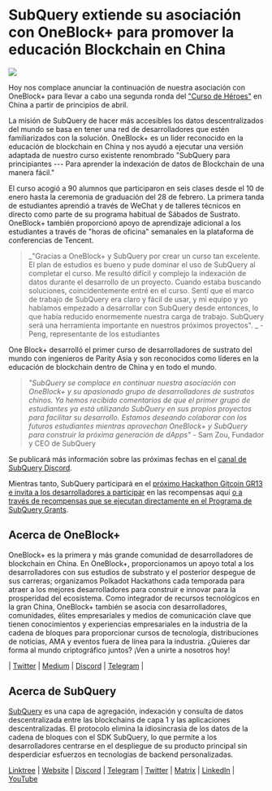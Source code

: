 # SubQuery extiende su asociación con OneBlock+ para promover la educación Blockchain en China

![](https://miro.medium.com/max/1400/0*vr-DzLokDkkiY4ss)

Hoy nos complace anunciar la continuación de nuestra asociación con OneBlock+ para llevar a cabo una segunda ronda del ["Curso de Héroes"](https://doc.subquery.network/academy/herocourse/) en China a partir de principios de abril.

La misión de SubQuery de hacer más accesibles los datos descentralizados del mundo se basa en tener una red de desarrolladores que estén familiarizados con la solución. OneBlock+ es un líder reconocido en la educación de blockchain en China y nos ayudó a ejecutar una versión adaptada de nuestro curso existente renombrado "SubQuery para principiantes --- Para aprender la indexación de datos de Blockchain de una manera fácil."

El curso acogió a 90 alumnos que participaron en seis clases desde el 10 de enero hasta la ceremonia de graduación del 28 de febrero. La primera tanda de estudiantes aprendió a través de WeChat y de talleres técnicos en directo como parte de su programa habitual de Sábados de Sustrato. OneBlock+ también proporcionó apoyo de aprendizaje adicional a los estudiantes a través de "horas de oficina" semanales en la plataforma de conferencias de Tencent.

> _"Gracias a OneBlock+ y SubQuery por crear un curso tan excelente. El plan de estudios es bueno y pude dominar el uso de SubQuery al completar el curso. Me resultó difícil y complejo la indexación de datos durante el desarrollo de un proyecto. Cuando estaba buscando soluciones, coincidentemente entré en el curso. Sentí que el marco de trabajo de SubQuery era claro y fácil de usar, y mi equipo y yo habíamos empezado a desarrollar con SubQuery desde entonces, lo que había reducido enormemente nuestra carga de trabajo. SubQuery será una herramienta importante en nuestros próximos proyectos". _ - Peng, representante de los estudiantes

One Block+ desarrolló el primer curso de desarrolladores de sustrato del mundo con ingenieros de Parity Asia y son reconocidos como líderes en la educación de blockchain dentro de China y en todo el mundo.

> _"SubQuery se complace en continuar nuestra asociación con OneBlock+ y su apasionado grupo de desarrolladores de sustratos chinos. Ya hemos recibido comentarios de que el primer grupo de estudiantes ya está utilizando SubQuery en sus propios proyectos para facilitar su desarrollo. Estamos deseando colaborar con los futuros estudiantes mientras aprovechan OneBlock+ y SubQuery para construir la próxima generación de dApps"_ - Sam Zou, Fundador y CEO de SubQuery

Se publicará más información sobre las próximas fechas en el [canal de SubQuery Discord](https://discord.com/invite/78zg8aBSMG).

Mientras tanto, SubQuery participará en el [próximo Hackathon Gitcoin GR13 e invita a los desarrolladores a participar](https://gitcoin.co/hackathon/gr13/onboard) en las recompensas aquí [o a través de recompensas que se ejecutan directamente en el Programa de SubQuery Grants](https://subquery.network/grants).

## Acerca de OneBlock+

OneBlock+ es la primera y más grande comunidad de desarrolladores de blockchain en China. En OneBlock+, proporcionamos un apoyo total a los desarrolladores con sus estudios de substrato y el posterior despegue de sus carreras; organizamos Polkadot Hackathons cada temporada para atraer a los mejores desarrolladores para construir e innovar para la prosperidad del ecosistema. Como integrador de recursos tecnológicos en la gran China, OneBlock+ también se asocia con desarrolladores, comunidades, élites empresariales y medios de comunicación clave que tienen conocimientos y experiencias empresariales en la industria de la cadena de bloques para proporcionar cursos de tecnología, distribuciones de noticias, AMA y eventos fuera de línea para la industria. ¿Quieres dar forma al mundo criptográfico juntos? ¡Ven a unirte a nosotros hoy!

| [Twitter](https://mobile.twitter.com/oneblock_) | [Medium](https://medium.com/@OneBlockplus?p=5a6193755f9b) | [Discord](https://discord.gg/5aWx6Rch) | [Telegram](https://t.me/oneblock_dev) |

## Acerca de SubQuery

[SubQuery](https://subquery.network) es una capa de agregación, indexación y consulta de datos descentralizada entre las blockchains de capa 1 y las aplicaciones descentralizadas. El protocolo elimina la idiosincrasia de los datos de la cadena de bloques con el SDK SubQuery, lo que permite a los desarrolladores centrarse en el despliegue de su producto principal sin desperdiciar esfuerzos en tecnologías de backend personalizadas.

​​[Linktree](https://linktr.ee/subquerynetwork) | [Website](https://subquery.network/) | [Discord](https://discord.com/invite/78zg8aBSMG) | [Telegram](https://t.me/subquerynetwork) | [Twitter](https://twitter.com/subquerynetwork) | [Matrix](https://matrix.to/#/#subquery:matrix.org) | [LinkedIn](https://www.linkedin.com/company/subquery) | [YouTube](https://www.youtube.com/channel/UCi1a6NUUjegcLHDFLr7CqLw)
